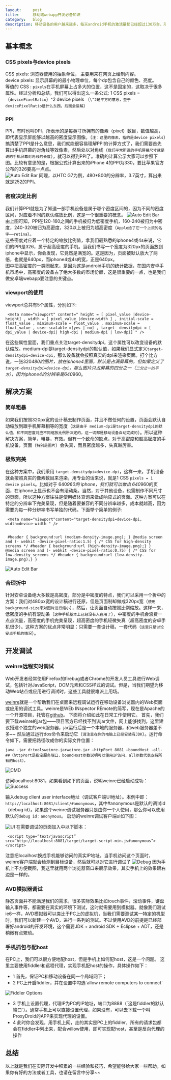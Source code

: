 ```yaml
---
layout:		post
title:		移动端webapp开发必备知识
category:	blog
description: 移动设备的用户越来越多，每天android手机的激活量都已经超过130万台，所以我们面向移动终端的WebAPP
---
```


## 基本概念
### CSS pixels与device pixels
CSS pixels: 浏览器使用的抽象单位， 主要用来在网页上绘制内容。   
device pixels: 显示屏幕的的最小物理单位，每个dp包含自己的颜色、亮度。   
等值的 CSS :  `pixels`在手机屏幕上占多大的位置，这不是固定的，这取决于很多属性。经过分析和总结，我们可以得出这么一条公式: 1 CSS pixels = （`devicePixelRatio`）\^2 device pixels （`\^2是平方的意思，至于 devicePixelRatio是什么东西，后面会讲解`）
### PPI
PPI，有时也叫DPI，所表示的是每英寸所拥有的像素（pixel）数目，数值越高，即代表显示屏能够以越高的密度显示图像。（`注：这里的像素，指的是device pixels`）搞清楚了PPI是什么意思，我们就能很容易理解PPI的计算方式了，我们需要首先算出手机屏幕的对角线等效像素，然后处以对角线（`我们平常所说的手机屏幕尺寸就是说的手机屏幕对角线的长度`），就可以得到PPI了。准确的计算公示大家可以参照下图。比较有意思的是，根据公式计算出来的iPhone 4的PPI为330，要比苹果官方公布的326要高一点点。   
![Auto Edit Bar](http://note.youdao.com/yws/res/3308/EBF9F2F0FDAB4F0DB0D97CA3E38F1565)
同理，以HTC G7为例，480*800的分辨率，3.7英寸，算出来就是252的PPI。   
### 密度决定比例
我们计算PPI就是为了知道一部手机设备是属于哪个密度区间的，因为不同的密度区间，对应着不同的默认缩放比例，这是一个很重要的概念。
![Auto Edit Bar](http://note.youdao.com/yws/res/3310/92E76A2AAC14402EBEE567952CF99E8A)   
由上图可知，PPI在120-160之间的手机被归为低密度手机，160-240被归为中密度，240-320被归为高密度，320以上被归为超高密度（`Apple给了它一个上流的名字——retina`）。   
这些密度对应着一个特定的缩放比例值，拿我们最熟悉的iphone4或4s来说，它们的PPI是326，属于超高密度的手机。当我们书写一个宽度为320px的页面放到iphone中显示，你会发现，它竟然是满宽的。这是因为，页面被默认放大了两倍，也就是640px，而iphone4或4s的宽，正是640px。   
图中把高密度的一类圈起来，是因为这是android手机的统计数据，在国内安卓手机市场中，高密度的设备占了绝大多数的市场份额，这是很重要的一点，也是我们做安卓端webapp要注意的关键点。   
### viewport的使用
viewport总共有5个属性，分别如下:

     <meta name="viewport" content=" height = [ pixel_value |device-height] , width = [ pixel_value |device-width ] , initial-scale = float_value , minimum-scale = float_value , maximum-scale = float_value , user-scalable =[yes | no] , target- densitydpi = [ dpi_value | device-dpi| high-dpi | medium-dpi | low-dpi] " />

在这些属性里面，我们重点关注target-densitydpi，这个属性可以改变设备的默认缩放。medium-dpi是target-densitydpi的默认值，如果我们显式定义`target-densitydpi=device-dpi`，那么设备就会按照真实的dpi来渲染页面。打个比方说，一张320*480的图片，放在iphone4里面，默认是占满屏幕的，但如果定义了`target-densitydpi=device-dpi`，那么图片只占屏幕的四分之一（`二分之一的平方`），因为iphone4的分辨率是640*960。

## 解决方案
### 简单粗暴
如果我们按照320px宽的设计稿去制作页面，并且不做任何的设置，页面会默认自动缩放到跟手机屏幕相等的宽度（`这是由于 medium-dpi是target-densitydpi的默认值，和不同密度对应不同缩放比例所决定的，这一切都是移动设备自动完成的`）。所以这种解决方案，简单，粗暴，有效。但有一个致命的缺点，对于高密度和超高密度的手机设备，页面（`特别是图片`）会失真，而且密度越多，失真越厉害。
### 极致完美
在这种方案中，我们采用 `target-densitydpi=device-dpi`，这样一来，手机设备就会按照真实的像素数目来渲染，用专业的话来说，就是1 CSS `pixels = 1 device pixels`。比如对于 640*960的 iphone，我们就可以做出 640*960的页面，在iphone上显示也不会有滚动条。当然，对于其他设备，也需制作不同尺寸的页面，所以这种方案往往是使用媒体查询来做成响应式的页面。这种方案可以在特定的分辨率下完美呈现，但是随着要兼容的不同分辨率越多，成本就越高，因为需要为每一种分辨率书写单独的代码。下面举个简单的例子:

     <meta name="viewport"content="target-densitydpi=device-dpi, width=device-width " />


     #header { background:url (medium-density-image.png); } @media screen and (- webkit -device-pixel-ratio:1.5) { /* CSS for high-density screens */ #header { background:url (high-density-image.png);} } @media screen and (- webkit -device-pixel-ratio:0.75) { /* CSS for low-density screens */ #header { background:url (low-density-image.png);} }

![Auto Edit Bar](http://note.youdao.com/yws/res/3309/191E55A9473C41E59B0BAB580FAE2783)

### 合理折中
针对安卓设备绝大多数是高密度，部分是中密度的特点，我们可以采用一个折中的方案：我们对480px宽的设计稿进行还原，但是页面制却做成320px宽（`使用background-size来对图片进行缩小`），然后，让页面自动按照比例缩放。这样一来，低密度的手机有滚动条（`这种手机基本上已经没有人在用了`），中密度的手机会浪费一点点流量，高密度的手机完美呈现，超高密度的手机轻微失真（超高密度的安卓手机很少）。这种方案的优点非常明显：只需要一套设计稿，一套代码（`这里只是讨论安卓手机的情况`）。
## 开发调试
### weinre远程实时调试
Web开发者经常使用Firefox的firebug或者Chrome的开发人员工具进行Web调试，包括针对JavaScript，DOM元素和CSS样式的调试。但是，当我们期望为移动Web站点或应用进行调试时，这些工具就很难派上用场。

[weinre][1]就是一个帮助我们在桌面来远程调试运行在移动设备浏览器内的Web页面或应用的调试工具。weinre是WEb INspector REmote的简写，现在是Apache的一个开源项目，托管在[github][2]。
下面将介绍如此在日常工作使用它。
首先，我们要下载weinre的jar包——项目官方已经找不到该jar文件，网上能够找到，这里建议搭建个独立的web服务器，jar运行后是一个本地的服务器，和web服务器差不多~~
然后通过运行dos命令来启动它（`请注意在你的电脑上已经安装有JDK`）。运行命令如下，需要把路径改成你的实际文件位置：

    java -jar d:toolsweinre-jarweinre.jar –httpPort 8081 –boundHost -all- 
    ##（httpPort是指定服务端口，boundHost参数说明可以使用IP访问，all参数代表支持所有的host）。

![CMD](http://note.youdao.com/yws/res/3311/4770DE4281894B94A4E058A961485B3C)

访问localhost:8081，如果看到如下的页面，说明weinre已经启动成功：
![Success](http://note.youdao.com/yws/res/3313/40FF5A9137804081A2EB291CED5E4B4F)

输入debug client user interface地址（调试客户端UI地址）。本例中即：`http://localhost:8081/client/#anonymous`，其中#anonymous是默认的调试id（debug id）。如果这个weinre调试服务器只是由你一个人使用，那么你可以使用默认的`debug id：anonymous`。 启动的weinre调试客户端ui如下图：

![UI](http://note.youdao.com/yws/res/3312/A757FB2D12604C76921BC32D6F9C49B7)
在需要调试的页面加入中以下脚本：

     <script type=”text/javascript” src=”http://localhost:8081/target/target-script-min.js#anonymous”></script>

注意把localhost换成手机能够访问的真实IP地址。当手机访问这个页面时，weinre客户端就会检测到目标设备，然后就可以对它进行调试了
![Debug](http://note.youdao.com/yws/res/3314/6FB3A1BFABD74BFF84478A19EFAF8906)
因为手机上不方便截图，我这里就用两个浏览器窗口来展示效果，其实手机上的效果跟右边是一样的。

### AVD模拟器调试
静态页面并不能满足我们的需求，很多实际效果比如touch事件，滚动事件，键盘输入事件等，都需要在真实的环境下测试，这时就需要用到模拟器。就像我们测试ie6一样，AVD模拟器可以类比于PC上的虚拟机，当我们需要测试某一特定的机型时，我们可以新建一个AVD，进行一系列的测试。不过使用AVD的前提是已经部署好android的开发环境，这个需要JDK + android SDK + Eclipse + ADT，还是稍微有点繁琐。

### 手机抓包与配host
在PC上，我们可以很方便地配host，但是手机上如何配host，这是一个问题。
这里主要使用fiddler和远程代理，实现手机配host的操作，具体操作如下：
<ul>
	<li>1 首先，保证PC和移动设备在同一个局域网下；</li>
	<li>2 PC上开启fiddler，并在设置中勾选`allow remote computers to connect`</li>
</ul>

![Fiddler Options](http://note.youdao.com/yws/res/3316/F8C4972716B547ABA0C07BE587E9E8FE)

<ul>
	<li>3 手机上设置代理，代理IP为PC的IP地址，端口为8888（`这是fiddler的默认端口`）。通常手机上可以直接设置代理，如果没有，可以去下载一个叫ProxyDroid的APP来实现代理的设置。</li>
	<li>4 此时你会发现，用手机上网，走的其实是PC上的fiddler，所有的请求包都会在fiddler中列出来，配合willow使用，即可实现配host，甚至是反向代理的操作</li>
</ul>

## 总结

以上就是我们在实际开发中积累的一些经验和技巧，希望能够给大家一些帮助，如果你有好的方法或者工具，也请在留言中分享~~

[1]: http://people.apache.org/~pmuellr/weinre/docs/latest/Home.html
[2]: https://github.com/apache/incubator-cordova-weinre